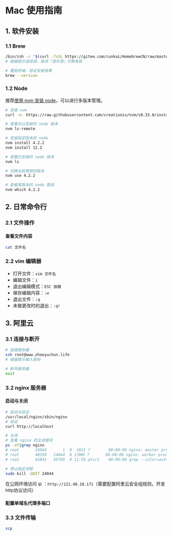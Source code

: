 # Mac 使用指南

## 1. 软件安装

### 1.1 Brew

```sh
/bin/zsh -c "$(curl -fsSL https://gitee.com/cunkai/HomebrewCN/raw/master/Homebrew.sh)"
# 根据提示选择源，亲测「清华源」可靠有效

# 重启终端，验证安装效果
brew --version
```

### 1.2 Node

推荐[使用 nvm 安装 node](https://www.runoob.com/w3cnote/nvm-manager-node-versions.html)，可以进行多版本管理。

```sh
# 安装 nvm
curl -o- https://raw.githubusercontent.com/creationix/nvm/v0.33.0/install.sh | bash

# 查看可以安装的 node 版本
nvm ls-remote

# 安装指定版本的 node
nvm install 4.2.2
nvm install 12.2

# 查看已安装的 node 版本
nvm ls

# 切换当前使用的版本
nvm use 4.2.2

# 查看某版本的 node 路径
nvm which 4.2.2
```

## 2. 日常命令行

### 2.1 文件操作

#### 查看文件内容

```sh
cat 文件名
```

### 2.2 vim 编辑器

- 打开文件：`vim 文件名`
- 编辑文件：`i`
- 退出编辑模式：`ESC 按键`
- 保存编辑内容：`:w`
- 退出文件：`:q`
- 未做更改时的退出：`:q!`

## 3. 阿里云

### 3.1 连接与断开

```sh
# 连接服务器
ssh root@www.zhaoyuchun.life
# 根据提示输入密码

# 断开服务器
exit
```

### 3.2 **nginx 服务器**

#### 启动与关闭
```sh
# 启动与验证
/usr/local/nginx/sbin/nginx
# 验证
curl http://localhost

# 关闭
# 查看 nginx 的主进程号
ps -ef|grep nginx
# root       24044       1  0  2021 ?        00:00:00 nginx: master process ./nginx
# root       40359   24044  0 1月06 ?       00:00:00 nginx: worker process
# root       45841   45769  0 11:50 pts/1    00:00:00 grep --color=auto nginx

# 停止指定进程
sudo kill -QUIT 24044
```

在公网环境访问 ip ：`http://121.40.18.171`（需要配置阿里云安全组规则，开发http协议访问）

#### 配置单域名代理多端口

### 3.3 文件传输

```sh
scp
```